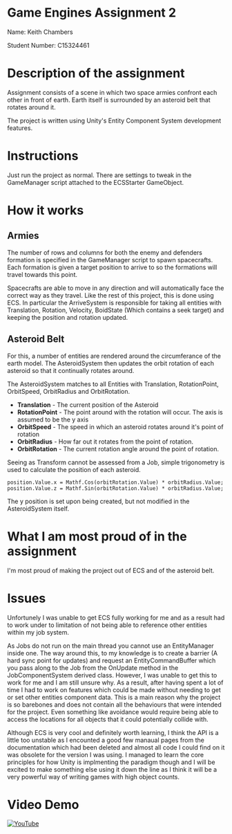 # Game Engines Assignment 2

Name: Keith Chambers

Student Number: C15324461

# Description of the assignment

Assignment consists of a scene in which two space armies confront each other in front of earth. Earth itself is surrounded by an asteroid belt that rotates around it.

The project is written using Unity's Entity Component System development features. 

# Instructions

Just run the project as normal. There are settings to tweak in the GameManager script attached to the ECSStarter GameObject. 

# How it works

## Armies

The number of rows and columns for both the enemy and defenders formation is specified in the GameManager script to spawn spacecrafts. Each formation is given a target position to arrive to so the formations will travel towards this point. 

Spacecrafts are able to move in any direction and will automatically face the correct way as they travel. Like the rest of this project, this is done using ECS. In particular the ArriveSystem is responsible for taking all entities with Translation, Rotation, Velocity, BoidState (Which contains a seek target) and keeping the position and rotation updated. 

## Asteroid Belt

For this, a number of entities are rendered around the circumferance of the earth model. The AsteroidSystem then updates the orbit rotation of each asteroid so that it continually rotates around. 

The AsteroidSystem matches to all Entities with Translation, RotationPoint, OrbitSpeed, OrbitRadius and OrbitRotation.

+ **Translation** - The current position of the Asteroid
+ **RotationPoint** - The point around with the rotation will occur. The axis is assumed to be the y axis
+ **OrbitSpeed** - The speed in which an asteroid rotates around it's point of rotation
+ **OrbitRadius** - How far out it rotates from the point of rotation.
+ **OrbitRotation** - The current rotation angle around the point of rotation.

Seeing as Transform cannot be assessed from a Job, simple trigonometry is used to calculate the position of each asteroid. 

	position.Value.x = Mathf.Cos(orbitRotation.Value) * orbitRadius.Value;
	position.Value.z = Mathf.Sin(orbitRotation.Value) * orbitRadius.Value;

The y position is set upon being created, but not modified in the AsteroidSystem itself. 


# What I am most proud of in the assignment

I'm most proud of making the project out of ECS and of the asteroid belt. 


# Issues 

Unfortunely I was unable to get ECS fully working for me and as a result had to work under to limitation of not being able to reference other entities within my job system. 

As Jobs do not run on the main thread you cannot use an EntityManager inside one. The way around this, to my knowledge is to create a barrier (A hard sync point for updates) and request an EntityCommandBuffer which you pass along to the Job from the OnUpdate method in the JobComponentSystem derived class. However, I was unable to get this to work for me and I am still unsure why. As a result, after having spent a lot of time I had to work on features which could be made without needing to get or set other entities component data. This is a main reason why the project is so barebones and does not contain all the behaviours that were intended for the project. Even something like avoidance would require being able to access the locations for all objects that it could potentially collide with. 

Although ECS is very cool and definitely worth learning, I think the API is a little too unstable as I encounted a good few manaual pages from the documentation which had been deleted and almost all code I could find on it was obsolete for the version I was using. I managed to learn the core principles for how Unity is implmenting the paradigm though and I will be excited to make something else using it down the line as I think it will be a very powerful way of writing games with high object counts.

# Video Demo 

[![YouTube](https://www.youtube.com/watch?v=v9Gie_VwvOo&t/0.jpg)](https://www.youtube.com/watch?v=v9Gie_VwvOo&t)

